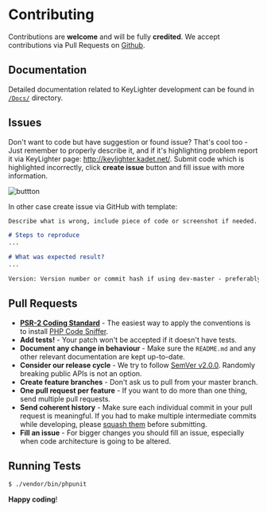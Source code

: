 # Contributing
Contributions are **welcome** and will be fully **credited**.
We accept contributions via Pull Requests on [Github](https://github.com/kadet1090/keylighter).

## Documentation
Detailed documentation related to KeyLighter development can be found in
[`/Docs/`](https://github.com/kadet1090/keylighter/Docs/) directory.  

## Issues
Don't want to code but have suggestion or found issue? That's cool too -
Just remember to properly describe it, and if it's highlighting problem
report it via KeyLighter page: http://keylighter.kadet.net/. 
Submit code which is highlighted incorrectly, click **create issue**
button and fill issue with more information.

![buttton](https://dl.dropboxusercontent.com/u/60020102/ShareX/2016-06/2016-06-21_00-28-51-1c9.png)

In other case create issue via GitHub with template:
```md
Describe what is wrong, include piece of code or screenshot if needed.

# Steps to reproduce
...

# What was expected result?
...

Version: Version number or commit hash if using dev-master - preferably `git describe --all --long` output.
```

## Pull Requests
- **[PSR-2 Coding Standard](https://github.com/php-fig/fig-standards/blob/master/accepted/PSR-2-coding-style-guide.md)** - The easiest way to apply the conventions is to install [PHP Code Sniffer](http://pear.php.net/package/PHP_CodeSniffer).
- **Add tests!** - Your patch won't be accepted if it doesn't have tests.
- **Document any change in behaviour** - Make sure the `README.md` and any other relevant documentation are kept up-to-date.
- **Consider our release cycle** - We try to follow [SemVer v2.0.0](http://semver.org/). Randomly breaking public APIs is not an option.
- **Create feature branches** - Don't ask us to pull from your master branch.
- **One pull request per feature** - If you want to do more than one thing, send multiple pull requests.
- **Send coherent history** - Make sure each individual commit in your pull request is meaningful. If you had to make multiple intermediate commits while developing, please [squash them](http://www.git-scm.com/book/en/v2/Git-Tools-Rewriting-History#Changing-Multiple-Commit-Messages) before submitting.
- **Fill an issue** - For bigger changes you should fill an issue, especially when code architecture is going to be altered. 

## Running Tests
``` bash
$ ./vendor/bin/phpunit
```

**Happy coding**!
